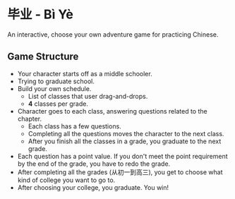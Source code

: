 # 毕业 - Bì Yè
An interactive, choose your own adventure game for practicing Chinese.

## Game Structure

- Your character starts off as a middle schooler.
- Trying to graduate school.
- Build your own schedule.
    - List of classes that user drag-and-drops.
    - __4__ classes per grade.
- Character goes to each class, answering questions related to the chapter.
    - Each class has a few questions.
    - Completing all the questions moves the character to the next class.
    - After you finish all the classes in a grade, you graduate to the next grade.
- Each question has a point value. If you don't meet the point requirement by the end of the grade, you have to redo the grade.
- After completing all the grades (从初一到高三), you get to choose what kind of college you want to go to.
- After choosing your college, you graduate. You win!